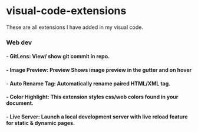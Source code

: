 # visual-code-extensions
These are all extensions I have added in my visual code.


### Web dev

#### - GitLens: View/ show git commit in repo.
#### - Image Preview: Preview Shows image preview in the gutter and on hover
#### - Auto Rename Tag: Automatically rename paired HTML/XML tag.
#### - Color Highlight: This extension styles css/web colors found in your document.
#### - Live Server: Launch a local development server with live reload feature for static & dynamic pages.
